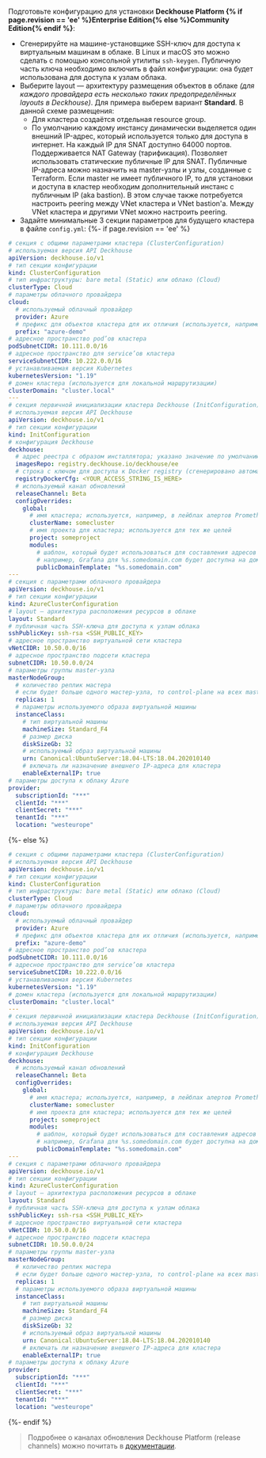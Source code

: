 Подготовьте конфигурацию для установки **Deckhouse Platform {% if page.revision == 'ee' %}Enterprise Edition{% else %}Community Edition{% endif %}**:
- Сгенерируйте на машине-установщике SSH-ключ для доступа к виртуальным машинам в облаке. В Linux и macOS это можно сделать с помощью консольной утилиты `ssh-keygen`. Публичную часть ключа необходимо включить в файл конфигурации: она будет использована для доступа к узлам облака.
- Выберите layout — архитектуру размещения объектов в облаке *(для каждого провайдера есть несколько таких предопределённых layouts в Deckhouse)*. Для примера выберем вариант **Standard**. В данной схеме размещения:
    - Для кластера создаётся отдельная resource group.
    - По умолчанию каждому инстансу динамически выделяется один внешний IP-адрес, который используется только для доступа в интернет. На каждый IP для SNAT доступно 64000 портов. Поддерживается NAT Gateway (тарификация). Позволяет использовать статические публичные IP для SNAT. Публичные IP-адреса можно назначить на master-узлы и узлы, созданные с Terraform. Если master не имеет публичного IP, то для установки и доступа в кластер необходим дополнительный инстанс с публичным IP (aka bastion). В этом случае также потребуется настроить peering между VNet кластера и VNet bastion'а. Между VNet кластера и другими VNet можно настроить peering.
- Задайте минимальные 3 секции параметров для будущего кластера в файле `config.yml`:
{%- if page.revision == 'ee' %}
```yaml
# секция с общими параметрами кластера (ClusterConfiguration)
# используемая версия API Deckhouse
apiVersion: deckhouse.io/v1
# тип секции конфигурации
kind: ClusterConfiguration
# тип инфраструктуры: bare metal (Static) или облако (Cloud)
clusterType: Cloud
# параметры облачного провайдера
cloud:
  # используемый облачный провайдер
  provider: Azure
  # префикс для объектов кластера для их отличия (используется, например, при маршрутизации)
  prefix: "azure-demo"
# адресное пространство pod’ов кластера
podSubnetCIDR: 10.111.0.0/16
# адресное пространство для service’ов кластера
serviceSubnetCIDR: 10.222.0.0/16
# устанавливаемая версия Kubernetes
kubernetesVersion: "1.19"
# домен кластера (используется для локальной маршрутизации)
clusterDomain: "cluster.local"
---
# секция первичной инициализации кластера Deckhouse (InitConfiguration)
# используемая версия API Deckhouse
apiVersion: deckhouse.io/v1
# тип секции конфигурации
kind: InitConfiguration
# конфигурация Deckhouse
deckhouse:
  # адрес реестра с образом инсталлятора; указано значение по умолчанию для EE-сборки Deckhouse
  imagesRepo: registry.deckhouse.io/deckhouse/ee
  # строка с ключом для доступа к Docker registry (сгенерировано автоматически для вашего демонстрационного токена)
  registryDockerCfg: <YOUR_ACCESS_STRING_IS_HERE>
  # используемый канал обновлений
  releaseChannel: Beta
  configOverrides:
    global:
      # имя кластера; используется, например, в лейблах алертов Prometheus
      clusterName: somecluster
      # имя проекта для кластера; используется для тех же целей
      project: someproject
      modules:
        # шаблон, который будет использоваться для составления адресов системных приложений в кластере
        # например, Grafana для %s.somedomain.com будет доступна на домене grafana.somedomain.com
        publicDomainTemplate: "%s.somedomain.com"
---
# секция с параметрами облачного провайдера
apiVersion: deckhouse.io/v1
# тип секции конфигурации
kind: AzureClusterConfiguration
# layout — архитектура расположения ресурсов в облаке
layout: Standard
# публичная часть SSH-ключа для доступа к узлам облака
sshPublicKey: ssh-rsa <SSH_PUBLIC_KEY>
# адресное пространство виртуальной сети кластера
vNetCIDR: 10.50.0.0/16
# адресное пространство подсети кластера
subnetCIDR: 10.50.0.0/24
# параметры группы master-узла
masterNodeGroup:
  # количество реплик мастера
  # если будет больше одного мастер-узла, то control-plane на всех master-узлах будет развернут автоматическии
  replicas: 1
  # параметры используемого образа виртуальной машины
  instanceClass:
    # тип виртуальной машины
    machineSize: Standard_F4
    # размер диска
    diskSizeGb: 32
    # используемый образ виртуальной машины
    urn: Canonical:UbuntuServer:18.04-LTS:18.04.202010140
    # включать ли назначение внешнего IP-адреса для кластера
    enableExternalIP: true
# параметры доступа к облаку Azure
provider:
  subscriptionId: "***"
  clientId: "***"
  clientSecret: "***"
  tenantId: "***"
  location: "westeurope"
```
{%- else %}
```yaml
# секция с общими параметрами кластера (ClusterConfiguration)
# используемая версия API Deckhouse
apiVersion: deckhouse.io/v1
# тип секции конфигурации
kind: ClusterConfiguration
# тип инфраструктуры: bare metal (Static) или облако (Cloud)
clusterType: Cloud
# параметры облачного провайдера
cloud:
  # используемый облачный провайдер
  provider: Azure
  # префикс для объектов кластера для их отличия (используется, например, при маршрутизации)
  prefix: "azure-demo"
# адресное пространство pod’ов кластера
podSubnetCIDR: 10.111.0.0/16
# адресное пространство для service’ов кластера
serviceSubnetCIDR: 10.222.0.0/16
# устанавливаемая версия Kubernetes
kubernetesVersion: "1.19"
# домен кластера (используется для локальной маршрутизации)
clusterDomain: "cluster.local"
---
# секция первичной инициализации кластера Deckhouse (InitConfiguration)
# используемая версия API Deckhouse
apiVersion: deckhouse.io/v1
# тип секции конфигурации
kind: InitConfiguration
# конфигурация Deckhouse
deckhouse:
  # используемый канал обновлений
  releaseChannel: Beta
  configOverrides:
    global:
      # имя кластера; используется, например, в лейблах алертов Prometheus
      clusterName: somecluster
      # имя проекта для кластера; используется для тех же целей
      project: someproject
      modules:
        # шаблон, который будет использоваться для составления адресов системных приложений в кластере
        # например, Grafana для %s.somedomain.com будет доступна на домене grafana.somedomain.com
        publicDomainTemplate: "%s.somedomain.com"
---
# секция с параметрами облачного провайдера
apiVersion: deckhouse.io/v1
# тип секции конфигурации
kind: AzureClusterConfiguration
# layout — архитектура расположения ресурсов в облаке
layout: Standard
# публичная часть SSH-ключа для доступа к узлам облака
sshPublicKey: ssh-rsa <SSH_PUBLIC_KEY>
# адресное пространство виртуальной сети кластера
vNetCIDR: 10.50.0.0/16
# адресное пространство подсети кластера
subnetCIDR: 10.50.0.0/24
# параметры группы master-узла
masterNodeGroup:
  # количество реплик мастера
  # если будет больше одного мастер-узла, то control-plane на всех master-узлах будет развернут автоматическии
  replicas: 1
  # параметры используемого образа виртуальной машины
  instanceClass:
    # тип виртуальной машины
    machineSize: Standard_F4
    # размер диска
    diskSizeGb: 32
    # используемый образ виртуальной машины
    urn: Canonical:UbuntuServer:18.04-LTS:18.04.202010140
    # включать ли назначение внешнего IP-адреса для кластера
    enableExternalIP: true
# параметры доступа к облаку Azure
provider:
  subscriptionId: "***"
  clientId: "***"
  clientSecret: "***"
  tenantId: "***"
  location: "westeurope"
```
{%- endif %}

> Подробнее о каналах обновления Deckhouse Platform (release channels) можно почитать в [документации](/ru/documentation/v1/deckhouse-release-channels.html).
